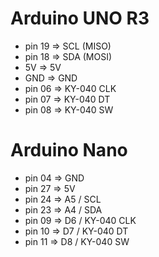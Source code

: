 # Arduino UNO R3

* pin 19 => SCL (MISO)
* pin 18 => SDA (MOSI)
* 5V     => 5V
* GND    => GND
* pin 06 => KY-040 CLK
* pin 07 => KY-040 DT
* pin 08 => KY-040 SW


# Arduino Nano

* pin 04 => GND
* pin 27 => 5V
* pin 24 => A5 / SCL
* pin 23 => A4 / SDA
* pin 09 => D6 / KY-040 CLK
* pin 10 => D7 / KY-040 DT
* pin 11 => D8 / KY-040 SW
